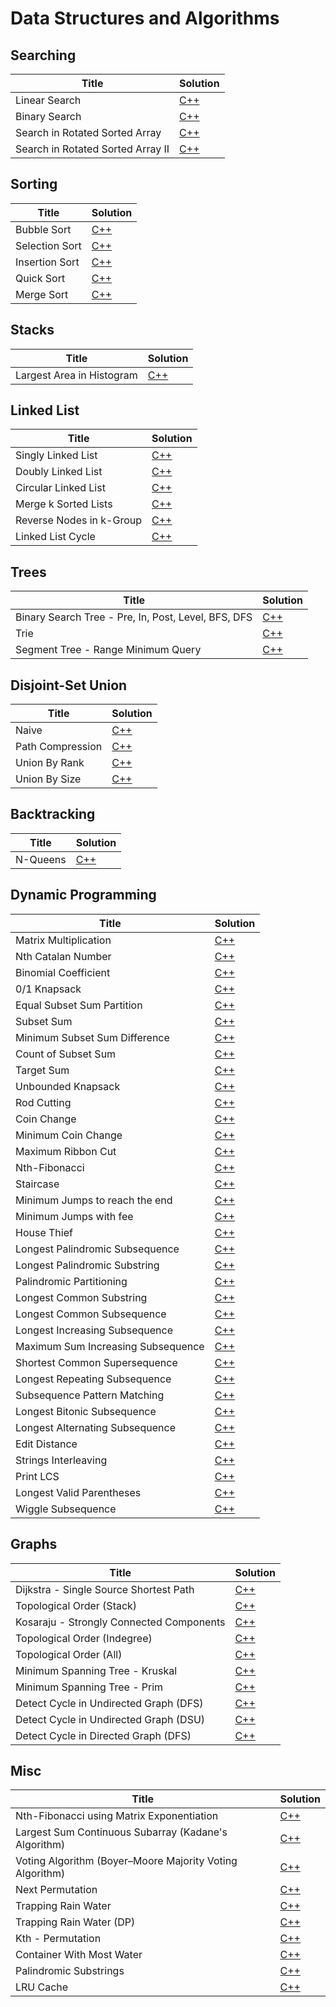 # Data Structures and Algorithms

## Searching

| Title | Solution | 
| ----- | -------- |
| Linear Search | [C++](./search/linear.cpp) |
| Binary Search | [C++](./search/binary.cpp) |
| Search in Rotated Sorted Array | [C++](./search/search_in_rotated_sorted_array.cpp)
| Search in Rotated Sorted Array II | [C++](./search/search_in_rotated_sorted_array_ii.cpp)

## Sorting

| Title | Solution |
| ----- | -------- |
| Bubble Sort | [C++](./sort/bubble.cpp) |
| Selection Sort | [C++](./sort/selection.cpp) |
| Insertion Sort | [C++](./sort/insertion.cpp) |
| Quick Sort | [C++](./sort/quick.cpp) |
| Merge Sort | [C++](./sort/merge.cpp) |

## Stacks

| Title | Solution |
| ----- | -------- |
| Largest Area in Histogram | [C++](./stacks/largest_area_in_histogram.cpp) |

## Linked List

| Title | Solution |
| ----- | -------- |
| Singly Linked List | [C++](./linkedlist/singly.cpp) |
| Doubly Linked List | [C++](./linkedlist/doubly.cpp) |
| Circular Linked List | [C++](./linkedlist/circular.cpp) |
| Merge k Sorted Lists | [C++](./linkedlist/merge_k_sorted_list.cpp) |
| Reverse Nodes in k-Group | [C++](./linkedlist/reverse_nodes_in_k_group.cpp) |
| Linked List Cycle | [C++](./linkedlist/linked_list_cycle.cpp) |

## Trees

| Title | Solution |
| ----- | -------- |
| Binary Search Tree - Pre, In, Post, Level, BFS, DFS | [C++](./trees/bst.cpp) |
| Trie | [C++](./trees/trie.cpp) |
| Segment Tree - Range Minimum Query | [C++](./trees/segment_tree_rmq.cpp) |

## Disjoint-Set Union

| Title | Solution |
| ----- | -------- |
| Naive | [C++](./dsu/naive_dsu.cpp) |
| Path Compression | [C++](./dsu/path_compression.cpp) |
| Union By Rank | [C++](./dsu/union_by_rank.cpp) |
| Union By Size | [C++](./dsu/union_by_size.cpp) |

## Backtracking

| Title | Solution |
| ----- | -------- |
| N-Queens | [C++](./backtracking/n_queens.cpp) |

## Dynamic Programming

| Title | Solution |
| ----- | -------- |
| Matrix Multiplication | [C++](./dp/matrix_multiplication.cpp) |
| Nth Catalan Number | [C++](./dp/nth-catalan.cpp) |
| Binomial Coefficient | [C++](./dp/binomial_coefficient.cpp) |
| 0/1 Knapsack | [C++](./dp/01_knapsack.cpp) |
| Equal Subset Sum Partition | [C++](./dp/equal_subset_sum_partition.cpp) |
| Subset Sum | [C++](./dp/subset_sum.cpp) |
| Minimum Subset Sum Difference | [C++](./dp/min_subset_sum_difference.cpp) |
| Count of Subset Sum | [C++](./dp/count_subset_sum.cpp) |
| Target Sum | [C++](./dp/target_sum.cpp) |
| Unbounded Knapsack | [C++](./dp/unbounded_knapsack.cpp) |
| Rod Cutting | [C++](./dp/rod_cutting.cpp) |
| Coin Change | [C++](./dp/coin_change.cpp) |
| Minimum Coin Change | [C++](./dp/min_coin_change.cpp) |
| Maximum Ribbon Cut | [C++](./dp/max_ribbon_cut.cpp) |
| Nth-Fibonacci | [C++](./dp/nth-fibonacci.cpp) |
| Staircase | [C++](./dp/staircase.cpp) |
| Minimum Jumps to reach the end | [C++](./dp/min_jumps.cpp) |
| Minimum Jumps with fee | [C++](./dp/min_jumps_with_fee.cpp) |
| House Thief | [C++](./dp/house_thief.cpp) |
| Longest Palindromic Subsequence | [C++](./dp/longest_palindromic_subsequence.cpp) |
| Longest Palindromic Substring | [C++](./dp/longest_palindromic_substring.cpp) |
| Palindromic Partitioning | [C++](./dp/palindromic_partitioning.cpp) |
| Longest Common Substring | [C++](./dp/longest_common_substring.cpp) |
| Longest Common Subsequence | [C++](./dp/longest_common_subsequence.cpp) |
| Longest Increasing Subsequence | [C++](./dp/longest_increasing_subsequence.cpp) |
| Maximum Sum Increasing Subsequence | [C++](./dp/max_sum_lis.cpp) |
| Shortest Common Supersequence | [C++](./dp/shortest_common_supersequence.cpp) |
| Longest Repeating Subsequence | [C++](./dp/longest_repeating_subsequence.cpp) |
| Subsequence Pattern Matching | [C++](./dp/subsequence_pattern_matching.cpp) |
| Longest Bitonic Subsequence | [C++](./dp/longest_bitonic_subsequence.cpp) |
| Longest Alternating Subsequence | [C++](./dp/longest_alternating_subsequence.cpp) |
| Edit Distance | [C++](./dp/edit_distance.cpp) |
| Strings Interleaving | [C++](./dp/strings_interleaving.cpp) |
| Print LCS | [C++](./dp/print_lcs.cpp) |
| Longest Valid Parentheses | [C++](./dp/longest_valid_parentheses.cpp) |
| Wiggle Subsequence | [C++](./dp/wiggle_subsequence.cpp) |

## Graphs

| Title | Solution |
| ----- | -------- |
| Dijkstra - Single Source Shortest Path | [C++](./graphs/dijkstra.cpp) |
| Topological Order (Stack) | [C++](./graphs/topological_stack.cpp) |
| Kosaraju - Strongly Connected Components| [C++](./graphs/kosaraju.cpp) |
| Topological Order (Indegree) | [C++](./graphs/topological_indegree.cpp) |
| Topological Order (All) | [C++](./graphs/topological_all.cpp) |
| Minimum Spanning Tree - Kruskal | [C++](./graphs/kruskal.cpp) |
| Minimum Spanning Tree - Prim | [C++](./graphs/prim.cpp) |
| Detect Cycle in Undirected Graph (DFS) | [C++](./graphs/cycle_detection_dfs_undirected.cpp) |
| Detect Cycle in Undirected Graph (DSU) | [C++](./graphs/cycle_detection_dsu_undirected.cpp) |
| Detect Cycle in Directed Graph (DFS) | [C++](./graphs/cycle_detection_dfs_directed.cpp) |


## Misc

| Title | Solution |
| ----- | -------- |
| Nth-Fibonacci using Matrix Exponentiation | [C++](./misc/nth_fib_matrix_exponentiation.cpp) |
| Largest Sum Continuous Subarray (Kadane's Algorithm) | [C++](./misc/largest_sum_continuous_subarray.cpp) |
| Voting Algorithm (Boyer–Moore Majority Voting Algorithm) | [C++](./misc/voting_algorithm.cpp) |
| Next Permutation | [C++](./misc/next_permutation.cpp) |
| Trapping Rain Water | [C++](./misc/trapping_rain_water.cpp) |
| Trapping Rain Water (DP) | [C++](./misc/trapping_rain_water_dp.cpp) |
| Kth - Permutation | [C++](./misc/kth_permutation.cpp) |
| Container With Most Water | [C++](./misc/container_with_most_water.cpp) |
| Palindromic Substrings | [C++](./misc/palindromic_substrings.cpp) |
| LRU Cache | [C++](./misc/lru_cache.cpp) |